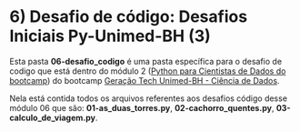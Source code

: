 # 6) Desafio de código: Desafios Iniciais Py-Unimed-BH (3)

Esta pasta **06-desafio_codigo** é uma pasta específica para o desafio de codigo que está dentro do módulo 2 ([Python para Cientistas de Dados do bootcamp](github.com/PedroHeeger/boot/tree/teste/dio/dados_unimed_1/02-modulo_python)) do bootcamp [Geração Tech Unimed-BH - Ciência de Dados](https://github.com/PedroHeeger/boot/tree/teste/dio/dados_unimed_1).

Nela está contida todos os arquivos referentes aos desafios código desse módulo 06 que são: **01-as_duas_torres.py**, **02-cachorro_quentes.py**, **03-calculo_de_viagem.py**.